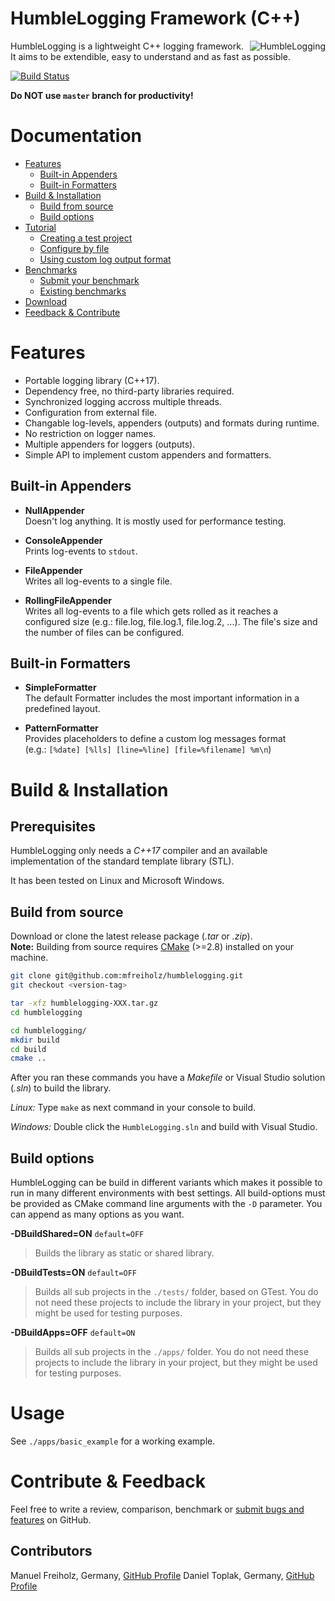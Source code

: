 # HumbleLogging Framework (C++)

<img src="https://raw.githubusercontent.com/mfreiholz/humblelogging/master/logo.png" title="HumbleLogging" style="float: right;">

HumbleLogging is a lightweight C++ logging framework.  
It aims to be extendible, easy to understand and as fast as possible.

[![Build Status](https://api.travis-ci.org/mfreiholz/humblelogging.svg?branch=master)](https://travis-ci.org/mfreiholz/humblelogging)

__Do NOT use `master` branch for productivity!__

# Documentation

- [Features](#)
	- [Built-in Appenders](#)
	- [Built-in Formatters](#)
- [Build & Installation](#)
	- [Build from source](#)
	- [Build options](#)
- [Tutorial](#)
	- [Creating a test project](#)
	- [Configure by file](#)
	- [Using custom log output format](#)
- [Benchmarks](#)
	- [Submit your benchmark](#)
	- [Existing benchmarks](#)
- [Download](#)
- [Feedback & Contribute](#)


# Features

- Portable logging library (C++17).
- Dependency free, no third-party libraries required.
- Synchronized logging accross multiple threads.
- Configuration from external file.
- Changable log-levels, appenders (outputs) and formats during runtime.
- No restriction on logger names.
- Multiple appenders for loggers (outputs).
- Simple API to implement custom appenders and formatters.

## Built-in Appenders

- **NullAppender**  
  Doesn't log anything. It is mostly used for performance testing.

- **ConsoleAppender**  
  Prints log-events to `stdout`.

- **FileAppender**  
  Writes all log-events to a single file.

- **RollingFileAppender**  
  Writes all log-events to a file which gets rolled as it reaches
  a configured size (e.g.: file.log, file.log.1, file.log.2, ...).
  The file's size and the number of files can be configured.

## Built-in Formatters

- **SimpleFormatter**  
  The default Formatter includes the most important information in a
  predefined layout.

- **PatternFormatter**  
  Provides placeholders to define a custom log messages format  
  (e.g.: `[%date] [%lls] [line=%line] [file=%filename] %m\n`)


# Build & Installation

## Prerequisites

HumbleLogging only needs a _C++17_ compiler and an available
implementation of the standard template library (STL).

It has been tested on Linux and Microsoft Windows.

## Build from source

Download or clone the latest release package (*.tar* or *.zip*).  
__Note:__ Building from source requires [CMake][cmake-homepage] (>=2.8) installed on your machine.

```bash
git clone git@github.com:mfreiholz/humblelogging.git
git checkout <version-tag>
```

```bash
tar -xfz humblelogging-XXX.tar.gz
cd humblelogging
```

```bash
cd humblelogging/
mkdir build
cd build
cmake ..
```

After you ran these commands you have a *Makefile* or
Visual Studio solution (*.sln*) to build the library.

*Linux:* Type `make` as next command in your console to build.

*Windows:* Double click the `HumbleLogging.sln` and build with
Visual Studio.

## Build options

HumbleLogging can be build in different variants which makes it
possible to run in many different environments with best settings.
All build-options must be provided as CMake command line arguments with
the `-D` parameter. You can append as many options as you want.

**-DBuildShared=ON** `default=OFF`
> Builds the library as static or shared library.

**-DBuildTests=ON** `default=OFF`
> Builds all sub projects in the `./tests/` folder, based on GTest.
> You do not need these projects to include the library in your project,
> but they might be used for testing purposes.

**-DBuildApps=OFF** `default=ON`
> Builds all sub projects in the `./apps/` folder.
> You do not need these projects to include the library in your project,
> but they might be used for testing purposes.

# Usage

See `./apps/basic_example` for a working example.

# Contribute & Feedback

Feel free to write a review, comparison, benchmark or
[submit bugs and features][github-issues] on GitHub.

## Contributors

Manuel Freiholz, Germany, [GitHub Profile](https://github.com/mfreiholz)
Daniel Toplak, Germany, [GitHub Profile](https://github.com/hsimpson)


[cmake-homepage]: https://www.cmake.org/
[github-issues]: https://github.com/mfreiholz/humblelogging/issues